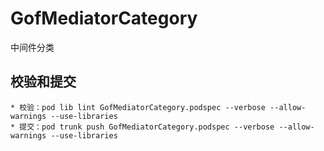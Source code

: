 # GofMediatorCategory
中间件分类

## 校验和提交
    * 校验：pod lib lint GofMediatorCategory.podspec --verbose --allow-warnings --use-libraries
    * 提交：pod trunk push GofMediatorCategory.podspec --verbose --allow-warnings --use-libraries
